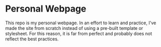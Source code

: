 # Personal Webpage
This repo is my personal webpage. In an effort to learn and practice, I've made the site from scratch instead of using a pre-built template or stylesheet. For this reason, it is far from perfect and probably does not reflect the best practices.
